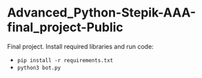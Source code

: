 # Advanced_Python-Stepik-AAA-final_project-Public
Final project. Install required libraries and run code:
- `pip install -r requirements.txt`
- `python3 bot.py`
